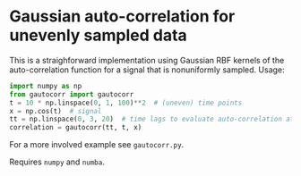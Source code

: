 # Gaussian auto-correlation for unevenly sampled data

This is a straighforward implementation using Gaussian RBF kernels of the auto-correlation function
for a signal that is nonuniformly sampled.
Usage:

```python
import numpy as np
from gautocorr import gautocorr
t = 10 * np.linspace(0, 1, 100)**2  # (uneven) time points
x = np.cos(t)  # signal
tt = np.linspace(0, 3, 20)  # time lags to evaluate auto-correlation at
correlation = gautocorr(tt, t, x)
```

For a more involved example see `gautocorr.py`.

Requires `numpy` and `numba`.
